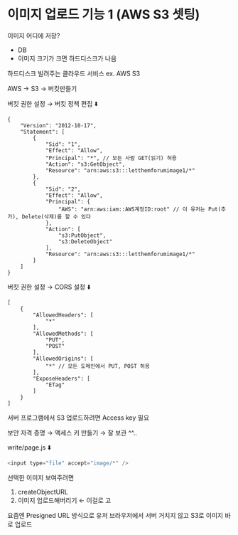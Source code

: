 # 이미지 업로드 기능 1 (AWS S3 셋팅)

이미지 어디에 저장?

- DB
- 이미지 크기가 크면 하드디스크가 나음

하드디스크 빌려주는 클라우드 서비스
ex. AWS S3

AWS &rarr; S3 &rarr; 버킷만들기

버킷 권한 설정 &rarr; 버킷 정책 편집 ⬇️

```
{
    "Version": "2012-10-17",
    "Statement": [
        {
            "Sid": "1",
            "Effect": "Allow",
            "Principal": "*", // 모든 사람 GET(읽기) 허용
            "Action": "s3:GetObject",
            "Resource": "arn:aws:s3:::letthemforumimage1/*"
        },
        {
            "Sid": "2",
            "Effect": "Allow",
            "Principal": {
                "AWS": "arn:aws:iam::AWS계정ID:root" // 이 유저는 Put(추가), Delete(삭제)를 할 수 있다
            },
            "Action": [
                "s3:PutObject",
                "s3:DeleteObject"
            ],
            "Resource": "arn:aws:s3:::letthemforumimage1/*"
        }
    ]
}
```

버킷 권한 설정 &rarr; CORS 설정 ⬇️

```
[
    {
        "AllowedHeaders": [
            "*"
        ],
        "AllowedMethods": [
            "PUT",
            "POST"
        ],
        "AllowedOrigins": [
            "*" // 모든 도메인에서 PUT, POST 허용
        ],
        "ExposeHeaders": [
            "ETag"
        ]
    }
]
```

서버 프로그램에서 S3 업로드하려면 Access key 필요

보안 자격 증명 &rarr; 액세스 키 만들기 &rarr; 잘 보관 ^^..

write/page.js ⬇️

```javascript
<input type="file" accept="image/*" />
```

선택한 이미지 보여주려면

1. createObjectURL
2. 이미지 업로드해버리기 &larr; 이걸로 고

요즘엔 Presigned URL 방식으로 유저 브라우저에서 서버 거치지 않고 S3로 이미지 바로 업로드
